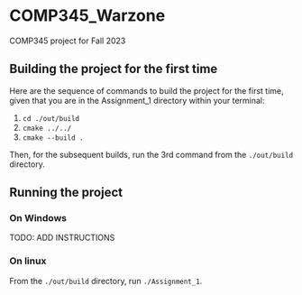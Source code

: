 # COMP345_Warzone

COMP345 project for Fall 2023

## Building the project for the first time

Here are the sequence of commands to build the project for the first time, given that you are in the Assignment_1 directory within your terminal:

1. `cd ./out/build`
2. `cmake ../../`
3. `cmake --build .`

Then, for the subsequent builds, run the 3rd command from the `./out/build` directory.

## Running the project

### On Windows

TODO: ADD INSTRUCTIONS

### On linux

From the `./out/build` directory, run `./Assignment_1`.
